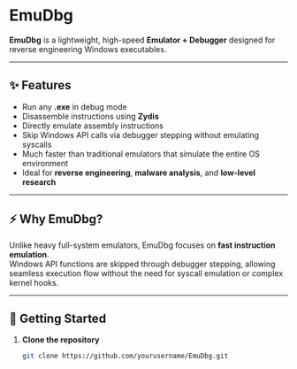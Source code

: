 # EmuDbg

**EmuDbg** is a lightweight, high-speed **Emulator + Debugger** designed for reverse engineering Windows executables.

---

## ✨ Features

- Run any **.exe** in debug mode  
- Disassemble instructions using **Zydis**  
- Directly emulate assembly instructions  
- Skip Windows API calls via debugger stepping without emulating syscalls  
- Much faster than traditional emulators that simulate the entire OS environment  
- Ideal for **reverse engineering**, **malware analysis**, and **low-level research**

---

## ⚡ Why EmuDbg?

Unlike heavy full-system emulators, EmuDbg focuses on **fast instruction emulation**.  
Windows API functions are skipped through debugger stepping, allowing seamless execution flow without the need for syscall emulation or complex kernel hooks.

---

## 🚀 Getting Started

1. **Clone the repository**
   ```bash
   git clone https://github.com/yourusername/EmuDbg.git

